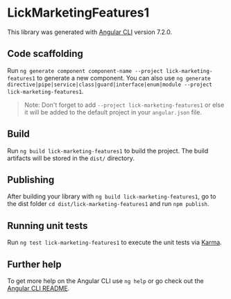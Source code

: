 # LickMarketingFeatures1

This library was generated with [Angular CLI](https://github.com/angular/angular-cli) version 7.2.0.

## Code scaffolding

Run `ng generate component component-name --project lick-marketing-features1` to generate a new component. You can also use `ng generate directive|pipe|service|class|guard|interface|enum|module --project lick-marketing-features1`.
> Note: Don't forget to add `--project lick-marketing-features1` or else it will be added to the default project in your `angular.json` file. 

## Build

Run `ng build lick-marketing-features1` to build the project. The build artifacts will be stored in the `dist/` directory.

## Publishing

After building your library with `ng build lick-marketing-features1`, go to the dist folder `cd dist/lick-marketing-features1` and run `npm publish`.

## Running unit tests

Run `ng test lick-marketing-features1` to execute the unit tests via [Karma](https://karma-runner.github.io).

## Further help

To get more help on the Angular CLI use `ng help` or go check out the [Angular CLI README](https://github.com/angular/angular-cli/blob/master/README.md).
